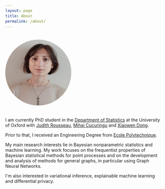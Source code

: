 ```yaml
---
layout: page
title: About
permalink: /about/
---
```


<img src="images/IMG_20210630_085720.jpg" class="pull-left" style="margin:20px
          20px 20px 0; height:210px; width:210px; border-radius:100%"/>

I am currently PhD student in the [Department of Statistics](http://www.stats.ox.ac.uk/) at the University of Oxford with [Judith Rousseau](http://www.stats.ox.ac.uk/~rousseau/), [Mihai Cucuringu](http://www.stats.ox.ac.uk/~cucuringu) and [Xiaowen Dong](https://web.media.mit.edu/~xdong/).
        
Prior to that, I received an Engineering Degree from [Ecole Polytechnique](https://www.polytechnique.edu/). 
  
My main research interests lie in Bayesian nonparametric statistics and machine learning. My work focuses on the frequentist properties of Bayesian statistical methods for point processes and on the development and analysis of methods for general graphs, in particular using Graph Neural Networks.
  
I'm also interested in variational inference, explainable machine learning and differential privacy.
